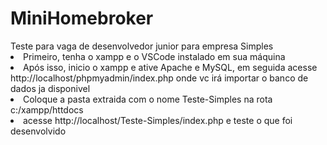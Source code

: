 <h1>MiniHomebroker</h1>
Teste para vaga de desenvolvedor junior para empresa Simples <br>

  <li>Primeiro, tenha o xampp e o VSCode instalado em sua máquina</li>
  <li>Após isso, inicio o xampp e ative Apache e MySQL, em seguida acesse http://localhost/phpmyadmin/index.php onde vc irá importar o banco de dados ja disponivel</li>
  <li>Coloque a pasta extraida com o nome Teste-Simples na rota c:/xampp/httdocs</li>
  <li> acesse http://localhost/Teste-Simples/index.php e teste o que foi desenvolvido</li>
